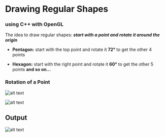 # Drawing Regular Shapes
### using **C++** with **OpenGL**

The idea to draw regular shapes: **_start with a point and rotate it around the origin_**

- **Pentagon:** start with the top point and rotate it **72°** to get the other 4 points

- **Hexagon:** start with the right point and rotate it **60°** to get the other 5 points   **and so on...**

### Rotation of a Point
![alt text](https://keisan.casio.com/keisan/lib/real/system/2006/1496886458/RotatePoints.png "Grid")

![alt text](https://keisan.casio.com/has10/mimetex.cgi?\normal%20Rotation\%20of\%20points\hspace{20}\theta:\qquad%20(x,y)\rightarrow%20(x%27,y%27)\\\%3Cbr%20/%3E\x%27=xcos(\theta)-ysin(\theta)\\\%3Cbr%20/%3E\y%27=xsin(\theta)+ycos(\theta)\\ "Equation")

## Output
![alt text](https://image.ibb.co/gT4UKU/Capture.png "Shapes")

